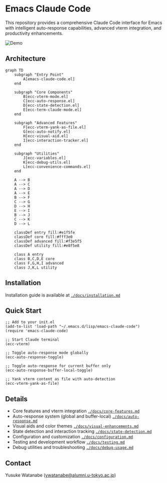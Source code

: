 <!-- ---
!-- Timestamp: 2025-05-26 10:54:45
!-- Author: ywatanabe
!-- File: /home/ywatanabe/.emacs.d/lisp/emacs-claude-code/README.md
!-- --- -->

# Emacs Claude Code
This repository provides a comprehensive Claude Code interface for Emacs with intelligent auto-response capabilities, advanced vterm integration, and productivity enhancements.

![Demo](./docs/emacs-claude-code-demo.gif)

## Architecture

```mermaid
graph TD
    subgraph "Entry Point"
        A[emacs-claude-code.el]
    end
    
    subgraph "Core Components"
        B[ecc-vterm-mode.el]
        C[ecc-auto-response.el]
        D[ecc-state-detection.el]
        E[ecc-term-claude-mode.el]
    end
    
    subgraph "Advanced Features"
        F[ecc-vterm-yank-as-file.el]
        G[ecc-auto-notify.el]
        H[ecc-visual-aid.el]
        I[ecc-interaction-tracker.el]
    end
    
    subgraph "Utilities"
        J[ecc-variables.el]
        K[ecc-debug-utils.el]
        L[ecc-convenience-commands.el]
    end
    
    A --> B
    A --> C
    A --> D
    A --> E
    B --> F
    C --> G
    D --> H
    E --> I
    B --> J
    C --> K
    D --> L
    
    classDef entry fill:#e1f5fe
    classDef core fill:#fff3e0
    classDef advanced fill:#f3e5f5
    classDef utility fill:#e8f5e8
    
    class A entry
    class B,C,D,E core
    class F,G,H,I advanced
    class J,K,L utility
```

## Installation
Installation guide is available at [`./docs/installation.md`](./docs/installation.md)

## Quick Start
```elisp
;; Add to your init.el
(add-to-list 'load-path "~/.emacs.d/lisp/emacs-claude-code")
(require 'emacs-claude-code)

;; Start Claude terminal
(ecc-vterm)

;; Toggle auto-response mode globally
(ecc-auto-response-toggle)

;; Toggle auto-response for current buffer only
(ecc-auto-response-buffer-local-toggle)

;; Yank vterm content as file with auto-detection
(ecc-vterm-yank-as-file)
```

## Details
- Core features and vterm integration [`./docs/core-features.md`](./docs/core-features.md)
- Auto-response system (global and buffer-local) [`./docs/auto-response.md`](./docs/auto-response.md)
- Visual aids and color themes [`./docs/visual-enhancements.md`](./docs/visual-enhancements.md)
- State detection and interaction tracking [`./docs/state-detection.md`](./docs/state-detection.md)
- Configuration and customization [`./docs/configuration.md`](./docs/configuration.md)
- Testing and development workflow [`./docs/testing.md`](./docs/testing.md)
- Debug utilities and troubleshooting [`./docs/debug-usage.md`](./docs/debug-usage.md)

## Contact
Yusuke Watanabe (ywatanabe@alumni.u-tokyo.ac.jp)

<!-- EOF -->